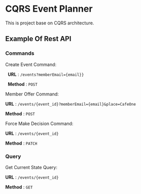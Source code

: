 # CQRS Event Planner
This is project base on CQRS architecture.

## Example Of Rest API
### Commands 
Create Event Command:

&nbsp; **URL** : `/events?memberEmail={email}}`

&nbsp; **Method** : `POST`

Member Offer Command:

**URL** : `/events/{event_id}?memberEmail={email}&place=CafeOne`

**Method** : `POST`

Force Make Decision Command:

**URL** : `/events/{event_id}`

**Method** : `PATCH`

### Query
Get Current State Query:

**URL** : `/events/{event_id}`

**Method** : `GET`
